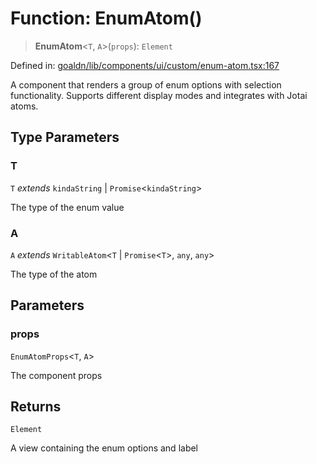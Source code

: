# Function: EnumAtom()

> **EnumAtom**\<`T`, `A`\>(`props`): `Element`

Defined in: [goaldn/lib/components/ui/custom/enum-atom.tsx:167](https://github.com/aldesgroup/goaldn/blob/6a7943d02984b1a6b41d76a3a483a1484b644076/lib/components/ui/custom/enum-atom.tsx#L167)

A component that renders a group of enum options with selection functionality.
Supports different display modes and integrates with Jotai atoms.

## Type Parameters

### T

`T` *extends* `kindaString` \| `Promise`\<`kindaString`\>

The type of the enum value

### A

`A` *extends* `WritableAtom`\<`T` \| `Promise`\<`T`\>, `any`, `any`\>

The type of the atom

## Parameters

### props

`EnumAtomProps`\<`T`, `A`\>

The component props

## Returns

`Element`

A view containing the enum options and label

